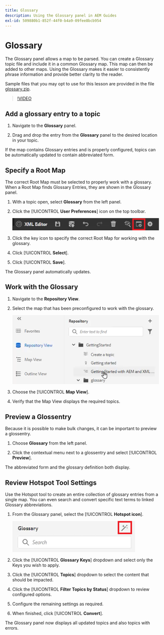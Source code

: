 ```yaml
---
title: Glossary
description: Using the Glossary panel in AEM Guides
exl-id: 509880b1-852f-44f0-b4a9-09fee8bcb954
---
```

# Glossary

The Glossary panel allows a map to be parsed. You can create a Glossary topic file and include it in a common Glossary map. This map can then be added to other maps. Using the Glossary makes it easier to consistently phrase information and provide better clarity to the reader.

Sample files that you may opt to use for this lesson are provided in the file [glossary.zip](assets/glossary.zip).

>[!VIDEO](https://video.tv.adobe.com/v/342765?quality=12&learn=on)

## Add a glossary entry to a topic

1. Navigate to the **Glossary** panel.

1. Drag and drop the entry from the **Glossary** panel to the desired location in your topic.

If the map contains Glossary entries and is properly configured, topics can be automatically updated to contain abbreviated form.

## Specify a Root Map

The correct Root Map must be selected to properly work with a glossary. When a Root Map finds Glossary Entries, they are shown in the Glossary panel.

1. With a topic open, select **Glossary** from the left panel.

1. Click the [!UICONTROL **User Preferences**] icon on the top toolbar.

    ![User Preferences Icon](images/reuse/user-prefs-icon.png)

1. Click the key icon to specify the correct Root Map for working with the glossary.

1. Click [!UICONTROL **Select**].

1. Click [!UICONTROL **Save**].

The Glossary panel automatically updates.

## Work with the Glossary

1. Navigate to the **Repository View**.

1. Select the map that has been preconfigured to work with the glossary. 

    ![Pre-config Map Icon](images/lesson-10/preconfig-map.png)

1. Choose the [!UICONTROL **Map View**].

1. Verify that the Map View displays the required topics.

## Preview a Glossentry

Because it is possible to make bulk changes, it can be important to preview a glossentry.

1. Choose **Glossary** from the left panel.

1. Click the contextual menu next to a glossentry and select [!UICONTROL **Preview**].

The abbreviated form and the glossary definition both display.

## Review Hotspot Tool Settings

Use the Hotspot tool to create an entire collection of glossary entries from a single map. You can even search and convert specific text terms to linked Glossary abbreviations.

1. From the Glossary panel, select the [!UICONTROL **Hotspot icon**].

    ![Hotspot Icon](images/lesson-10/hotspot-icon.png)

1. Click the [!UICONTROL **Glossary Keys**] dropdown and select only the Keys you wish to apply.

1. Click the [!UICONTROL **Topics**] dropdown to select the content that should be impacted.

1. Click the [!UICONTROL **Filter Topics by Status**] dropdown to review configured options.

1. Configure the remaining settings as required.

1. When finished, click [!UICONTROL **Convert**].

The Glossary panel now displays all updated topics and also topics with errors.
